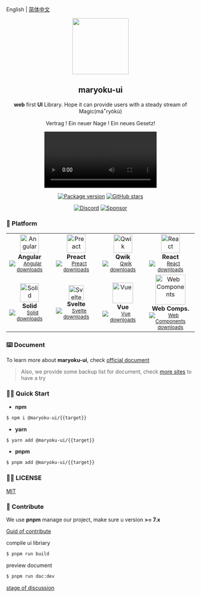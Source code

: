 English | [简体中文](./README.zh-Hans.md)

<div align="center">
  <img width="150" src="https://cdn.jsdelivr.net/gh/maryoku-ui/maryoku-ui/docs/public/image/favicon.svg" />

  <h2>maryoku-ui</h2>

  <p><strong>web</strong> first <strong>UI</strong> Library. Hope it can provide users with a steady stream of Magic(máꜜryòkù)</p>

  <p>Vertrag ! Ein neuer Nage !  Ein neues Gesetz!</p>

![](https://cdn.jsdelivr.net/gh/maryoku-ui/maryoku-ui/docs/public/video/background.mp4)

<p align="center">
  <a href="https://www.npmjs.com/search?q=%40maryoku-ui"><img src="https://img.shields.io/npm/v/@maryoku-ui/react?color=cb0303&logo=npm&label=version" alt="Package version" /></a>
  <a href="https://github.com/maryoku-ui/maryoku-ui/stargazers"><img src="https://img.shields.io/github/stars/maryoku-ui/maryoku-ui.svg?logoColor=white&logo=apachespark&color=4D8C6F" alt="GitHub stars" /></a>
  
  <a href="https://discord.gg/N82HK72uJk"><img alt="Discord" src="https://img.shields.io/discord/1035536246811922492?label=discord&style=social&color=5865f2&logoColor=FFFFFF"></a>
  <a href="http://buymeacoffee.com/innocces"><img src="https://img.shields.io/badge/Support-project?logo=ko-fi&color=ea4aaa&logoColor=white" alt="Sponsor" /></a>
</p>

</div>

### 🍻 Platform

<table align="center">
  <tr>
    <td align="center" width="140">
      <img src="https://raw.githubusercontent.com/gilbarbara/logos/master/logos/angular-icon.svg" width="50" title="Angular"> <br/>
      <strong>Angular</strong> <br/>
      <sub>
        <a href="https://www.npmjs.com/package/@maryoku-ui/angular" target="_blank"><img src="https://img.shields.io/npm/dw/@maryoku-ui/angular?label=Installs&color=blue&logoColor=white&logo=angular" alt="Angular downloads" /></a>
      </sub>
    </td>
    <td align="center" width="140">
      <img src="https://raw.githubusercontent.com/gilbarbara/logos/master/logos/preact.svg" width="50" title="Preact"> <br/>
      <strong>Preact</strong> <br/>
      <sub>
        <a href="https://www.npmjs.com/package/@maryoku-ui/preact" target="_blank"><img src="https://img.shields.io/npm/dw/@maryoku-ui/preact?label=Installs&color=blue&logoColor=white&logo=preact" alt="Preact downloads" /></a>
      </sub>
    </td>
    <td align="center" width="140">
      <img src="https://raw.githubusercontent.com/gilbarbara/logos/master/logos/qwik.svg" width="50" title="Qwik"> <br/>
      <strong>Qwik</strong> <br/>
      <sub>
        <a href="https://www.npmjs.com/package/@maryoku-ui/qwik" target="_blank"><img src="https://img.shields.io/npm/dw/@maryoku-ui/qwik?label=Installs&color=blue&logoColor=white&logo=qwiklabs" alt="Qwik downloads" /></a>
      </sub>
    </td>
    <td align="center" width="140">
      <img src="https://raw.githubusercontent.com/gilbarbara/logos/master/logos/react.svg" width="50" title="React"> <br/>
      <strong>React</strong> <br/>
      <sub>
        <a href="https://www.npmjs.com/package/@maryoku-ui/react" target="_blank"><img src="https://img.shields.io/npm/dw/@maryoku-ui/react?label=Installs&color=blue&logoColor=white&logo=react" alt="React downloads" /></a>
      </sub>
    </td>
  </tr>
  <tr>
    <td align="center" width="140">
      <img src="https://raw.githubusercontent.com/gilbarbara/logos/master/logos/solidjs-icon.svg" width="50" title="Solid"> <br/>
      <strong>Solid</strong> <br/>
      <sub>
        <a href="https://www.npmjs.com/package/@maryoku-ui/solid" target="_blank"><img src="https://img.shields.io/npm/dw/@maryoku-ui/solid?label=Installs&color=blue&logoColor=white&logo=solid" alt="Solid downloads" /></a>
      </sub>
    </td>
    <td align="center" width="140">
      <img src="https://raw.githubusercontent.com/gilbarbara/logos/master/logos/svelte-icon.svg" width="40" title="Svelte"> <br/>
      <strong>Svelte</strong> <br/>
      <sub>
        <a href="https://www.npmjs.com/package/@maryoku-ui/svelte" target="_blank"><img src="https://img.shields.io/npm/dw/@maryoku-ui/svelte?label=Installs&color=blue&logoColor=white&logo=svelte" alt="Svelte downloads" /></a>
      </sub>
    </td>
    <td align="center" width="140">
      <img src="https://raw.githubusercontent.com/gilbarbara/logos/master/logos/vue.svg" width="55" title="Vue"> <br/>
      <strong>Vue</strong> <br/>
      <sub>
        <a href="https://www.npmjs.com/package/@maryoku-ui/vue" target="_blank"><img src="https://img.shields.io/npm/dw/@maryoku-ui/vue?label=Installs&color=blue&logoColor=white&logo=vuedotjs" alt="Vue downloads" /></a>
      </sub>
    </td>
    <td align="center" width="140">
      <img src="https://raw.githubusercontent.com/gilbarbara/logos/master/logos/w3c.svg" width="80" title="Web Components"> <br/>
      <strong>Web Comps.</strong> <br/>
      <sub>
        <a href="https://www.npmjs.com/package/@maryoku-ui/webcomponents" target="_blank"><img src="https://img.shields.io/npm/dw/@maryoku-ui/webcomponents?label=Installs&color=blue&logoColor=white&logo=w3c" alt="Web Components downloads" /></a>
      </sub>
    </td>
  </tr>
</table>

### ⌨️ Document

To learn more about **maryoku-ui**, check [official document](https://maryoku-ui.deno.dev/)

> Also, we provide some backup list for document, check [more sites](https://github.com/maryoku-ui/maryoku-ui/blob/main/SITE.md) to have a try

### 👨‍🔧 Quick Start

- **npm**

```bash
$ npm i @maryoku-ui/{{target}}
```

- **yarn**

```bash
$ yarn add @maryoku-ui/{{target}}
```

- **pnpm**

```bash
$ pnpm add @maryoku-ui/{{target}}
```

### 😶‍🌫️ LICENSE

[MIT](https://opensource.org/licenses/MIT)

### 👻 Contribute

We use **pnpm** manage our project, make sure u version **>= 7.x**

[Guid of contribute](https://github.com/maryoku-ui/maryoku-ui/blob/main/CONTRIBUTING.md)

compile ui libriary

```bash
$ pnpm run build
```

preview document

```bash
$ pnpm run doc:dev
```

[stage of discussion](https://github.com/maryoku-ui/maryoku-ui/discussions/1)

